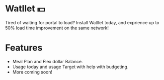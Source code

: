 # Watllet 💵
Tired of waiting for portal to load? Install Watllet today, and exprience up to 50% load time improvement on the same network!

# Features
* Meal Plan and Flex dollar Balance.
* Usage today and usage Target with help with budgeting.
* More coming soon! 
